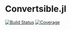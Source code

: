 # Convertsible.jl

[![Build Status](https://github.com/mattiss/Convertsible.jl/actions/workflows/CI.yml/badge.svg?branch=main)](https://github.com/mattiss/Convertsible.jl/actions/workflows/CI.yml?query=branch%3Amain)
[![Coverage](https://codecov.io/gh/mattiss/Convertsible.jl/branch/main/graph/badge.svg)](https://codecov.io/gh/mattiss/Convertsible.jl)
